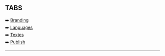 ## TABS

➡️ [Branding](/basic/design/branding/branding.md)<br>
➡️ [Languages](/basic/design/language/language.md)<br>
➡️ [Textes](/basic/design/text/text_and_assets.md)<br>
➡️ [Publish](/basic/design/publish/publish.md)<br>
________
